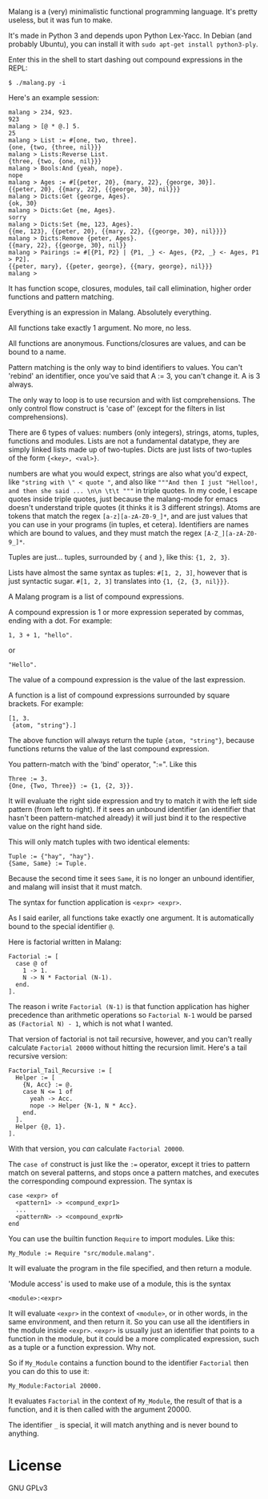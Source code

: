 Malang is a (very) minimalistic functional programming language. It's pretty useless, but it was fun to make.

It's made in Python 3 and depends upon Python Lex-Yacc. In Debian (and probably Ubuntu), you can install it with `sudo apt-get install python3-ply`.

Enter this in the shell to start dashing out compound expressions in the REPL:

    $ ./malang.py -i

Here's an example session:

    malang > 234, 923.
    923
    malang > [@ * @.] 5.
    25
    malang > List := #[one, two, three].
    {one, {two, {three, nil}}}
    malang > Lists:Reverse List.
    {three, {two, {one, nil}}}
    malang > Bools:And {yeah, nope}.
    nope
    malang > Ages := #[{peter, 20}, {mary, 22}, {george, 30}].
    {{peter, 20}, {{mary, 22}, {{george, 30}, nil}}}
    malang > Dicts:Get {george, Ages}.
    {ok, 30}
    malang > Dicts:Get {me, Ages}.
    sorry
    malang > Dicts:Set {me, 123, Ages}.
    {{me, 123}, {{peter, 20}, {{mary, 22}, {{george, 30}, nil}}}}
    malang > Dicts:Remove {peter, Ages}.
    {{mary, 22}, {{george, 30}, nil}}
    malang > Pairings := #[{P1, P2} | {P1, _} <- Ages, {P2, _} <- Ages, P1 > P2].
    {{peter, mary}, {{peter, george}, {{mary, george}, nil}}}
    malang > 


It has function scope, closures, modules, tail call elimination, higher order functions and pattern matching.

Everything is an expression in Malang. Absolutely everything.

All functions take exactly 1 argument. No more, no less.

All functions are anonymous. Functions/closures are values, and can be bound to a name.

Pattern matching is the only way to bind identifiers to values. You can't 'rebind' an
identifier, once you've said that A := 3, you can't change it. A is 3 always.

The only way to loop is to use recursion and with list comprehensions. The only control flow construct is 'case of' (except for the filters in list comprehensions).

There are 6 types of values: numbers (only integers), strings, atoms, tuples, functions and modules. Lists are
not a fundamental datatype, they are simply linked lists made up of two-tuples. Dicts are just lists of two-tuples
of the form `{<key>, <val>}`.

numbers are what you would expect, strings are also what you'd expect, like `"string with \" < quote "`, and also like `"""And then I just
"Helloo!, and then she said ... \n\n \t\t """` in triple quotes. In my code, I escape quotes inside triple quotes, just because the malang-mode for emacs doesn't understand triple quotes (it thinks it is 3 different strings). Atoms are tokens that match the regex `[a-z][a-zA-Z0-9_]*`,
and are just values that you can use in your programs (in tuples, et cetera). Identifiers are names which
are bound to values, and they must match the regex `[A-Z_][a-zA-Z0-9_]*`.

Tuples are just... tuples, surrounded by `{` and `}`, like this: `{1, 2, 3}`.

Lists have almost the same syntax as tuples: `#[1, 2, 3]`, however that is just syntactic sugar.
`#[1, 2, 3]` translates into `{1, {2, {3, nil}}}`.

A Malang program is a list of compound expressions.

A compound expression is 1 or more expression seperated by commas, ending with a dot. For example:

    1, 3 + 1, "hello".

or

    "Hello".

The value of a compound expression is the value of the last expression.

A function is a list of compound expressions surrounded by square brackets. For example:

    [1, 3. 
     {atom, "string"}.]

The above function will always return the tuple `{atom, "string"}`, because functions returns the value
of the last compound expression.

You pattern-match with the 'bind' operator, ":=". Like this


    Three := 3.
    {One, {Two, Three}} := {1, {2, 3}}.

It will evaluate the right side expression and try to match it with the left side pattern (from left to right).
If it sees an unbound identifier (an identifier that hasn't been pattern-matched already)
it will just bind it to the respective value on the right hand side.

This will only match tuples with two identical elements:

    Tuple := {"hay", "hay"}.
    {Same, Same} := Tuple.

Because the second time it sees `Same`, it is no longer an unbound identifier, and malang will insist
that it must match.

The syntax for function application is `<expr> <expr>`.

As I said eariler, all functions take exactly one argument. It is automatically bound to the special
identifier `@`.

Here is factorial written in Malang:

    Factorial := [
      case @ of
        1 -> 1.
        N -> N * Factorial (N-1).
      end.
    ].

The reason i write `Factorial (N-1)` is that function application has higher precedence than arithmetic operations
so `Factorial N-1` would be parsed as `(Factorial N) - 1`, which is not what I wanted.

That version of factorial is not tail recursive, however, and you can't really calculate `Factorial 20000` without
hitting the recursion limit. Here's a tail recursive version:

    Factorial_Tail_Recursive := [
      Helper := [
        {N, Acc} := @.
        case N <= 1 of
          yeah -> Acc.
          nope -> Helper {N-1, N * Acc}.
        end.
      ].
      Helper {@, 1}.
    ].

With that version, you *can* calculate `Factorial 20000`.

The `case of` construct is just like the `:=` operator, except it tries to pattern match on several patterns,
and stops once a pattern matches, and executes the corresponding compound expression. The syntax is

    case <expr> of
      <pattern1> -> <compund_expr1>
      ...
      <patternN> -> <compound_exprN>
    end

You can use the builtin function `Require` to import modules. Like this:

    My_Module := Require "src/module.malang".

It will evaluate the program in the file specified, and then return a module.

'Module access' is used to make use of a module, this is the syntax

    <module>:<expr>

It will evaluate `<expr>` in the context of `<module>`, or in other words, in the same environment, and then return it.
So you can use all the identifiers in the module inside `<expr>`. `<expr>` is usually just an identifier that points to
a function in the module, but it could be a more complicated expression, such as a tuple or a function expression. Why not.

So if `My_Module` contains a function bound to the identifier `Factorial` then you can do this to use it:

    My_Module:Factorial 20000.

It evaluates `Factorial` in the context of `My_Module`, the result of that is a function, and it is then called with the
argument 20000.

The identifier `_` is special, it will match anything and is never bound to anything.


# License

GNU GPLv3